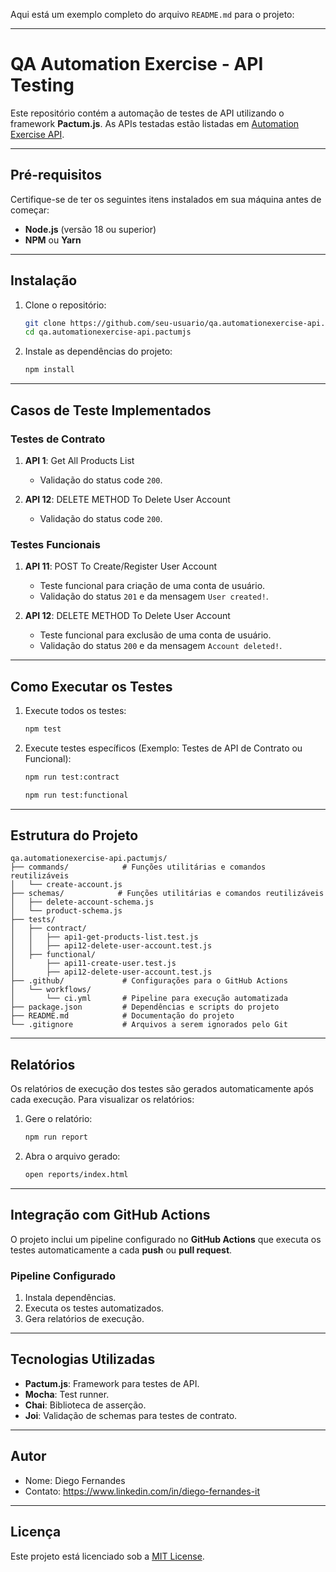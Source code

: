 Aqui está um exemplo completo do arquivo `README.md` para o projeto:

---

# **QA Automation Exercise - API Testing**

Este repositório contém a automação de testes de API utilizando o framework **Pactum.js**. As APIs testadas estão listadas em [Automation Exercise API](https://automationexercise.com/api_list).

---

## **Pré-requisitos**

Certifique-se de ter os seguintes itens instalados em sua máquina antes de começar:

- **Node.js** (versão 18 ou superior)
- **NPM** ou **Yarn**

---

## **Instalação**

1. Clone o repositório:

   ```bash
   git clone https://github.com/seu-usuario/qa.automationexercise-api.pactumjs.git
   cd qa.automationexercise-api.pactumjs
   ```

2. Instale as dependências do projeto:

   ```bash
   npm install
   ```

---

## **Casos de Teste Implementados**

### **Testes de Contrato**

1. **API 1**: Get All Products List
   - Validação do status code `200`.

2. **API 12**: DELETE METHOD To Delete User Account
   - Validação do status code `200`.

### **Testes Funcionais**

1. **API 11**: POST To Create/Register User Account
   - Teste funcional para criação de uma conta de usuário.
   - Validação do status `201` e da mensagem `User created!`.

2. **API 12**: DELETE METHOD To Delete User Account
   - Teste funcional para exclusão de uma conta de usuário.
   - Validação do status `200` e da mensagem `Account deleted!`.

---

## **Como Executar os Testes**

1. Execute todos os testes:
   ```bash
   npm test
   ```

2. Execute testes específicos (Exemplo: Testes de API de Contrato ou Funcional):
   ```bash
   npm run test:contract
   ```
   ```bash
   npm run test:functional
   ```

---

## **Estrutura do Projeto**

```plaintext
qa.automationexercise-api.pactumjs/
├── commands/            # Funções utilitárias e comandos reutilizáveis
│   └── create-account.js
├── schemas/            # Funções utilitárias e comandos reutilizáveis
│   ├── delete-account-schema.js
│   └── product-schema.js
├── tests/
│   ├── contract/
│   │   ├── api1-get-products-list.test.js
│   │   ├── api12-delete-user-account.test.js
│   ├── functional/
│       ├── api11-create-user.test.js
│       ├── api12-delete-user-account.test.js
├── .github/             # Configurações para o GitHub Actions
│   └── workflows/
│       └── ci.yml       # Pipeline para execução automatizada
├── package.json         # Dependências e scripts do projeto
├── README.md            # Documentação do projeto
└── .gitignore           # Arquivos a serem ignorados pelo Git
```

---

## **Relatórios**

Os relatórios de execução dos testes são gerados automaticamente após cada execução. Para visualizar os relatórios:

1. Gere o relatório:
   ```bash
   npm run report
   ```

2. Abra o arquivo gerado:
   ```bash
   open reports/index.html
   ```

---

## **Integração com GitHub Actions**

O projeto inclui um pipeline configurado no **GitHub Actions** que executa os testes automaticamente a cada **push** ou **pull request**.

### **Pipeline Configurado**

1. Instala dependências.
2. Executa os testes automatizados.
3. Gera relatórios de execução.

---

## **Tecnologias Utilizadas**

- **Pactum.js**: Framework para testes de API.
- **Mocha**: Test runner.
- **Chai**: Biblioteca de asserção.
- **Joi**: Validação de schemas para testes de contrato.

---

## **Autor**

- Nome: Diego Fernandes
- Contato: https://www.linkedin.com/in/diego-fernandes-it

---

## **Licença**

Este projeto está licenciado sob a [MIT License](LICENSE).
